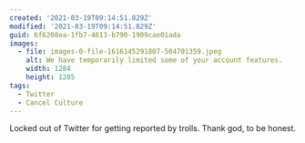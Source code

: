 ```yaml
---
created: '2021-03-19T09:14:51.829Z'
modified: '2021-03-19T09:14:51.829Z'
guid: 6f6208ea-1fb7-4613-b790-1909cae01ada
images:
  - file: images-0-file-1616145291807-504701359.jpeg
    alt: We have temporarily limited some of your account features.
    width: 1284
    height: 1205
tags:
  - Twitter
  - Cancel Culture
---
```

Locked out of Twitter for getting reported by trolls. Thank god, to be honest.
